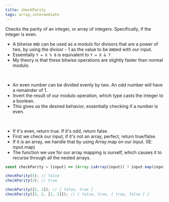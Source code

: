 ```yaml
---
title: checkParity
tags: array,intermediate
---
```


Checks the parity of an integer, or array of integers. Specifically, if the integer is even.

- A bitwise `AND` can be used as a modulo for divisors that are a power of two, by using the divisor \- 1 as the value to be `AND`ed with our input.
- Essentially `Y = X % 8` is equivalent to `Y = X & 7`
- My theory is that these bitwise operations are slightly faster than normal modulo.

&nbsp;

- An even number can be divided evenly by two. An odd number will have a remainder of 1.
- Invert the result of our modulo operation, which type casts the integer to a boolean.
- This gives us the desired behavior, essentially checking if a number is even.

&nbsp;

- If it's even, return true. If it's odd, return false.
- First we check our input, if it's not an array, perfect, return true/false.
- If it _is_ an array, we handle that by using _Array_.map on our input. (IE: input.map)
- The function we use for our array mapping is ourself, which causes it to recurse through all the nested arrays.


```js
const checkParity = (input) => (Array.isArray(input)) ? input.map(input => checkParity(input)) : !(input & 1);
```

```js
checkParity(5); // false
checkParity(2); // true

checkParity([5, 2]); // [ false, true ]
checkParity([5, 2, [2, 5]]); // [ false, true, [ true, false ] ]
```
